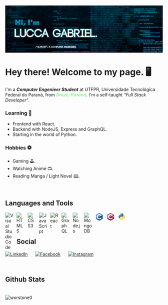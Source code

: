 ![Intro](/img/Github_Banner.png)

# Hey there! Welcome to my page. 🖥️

<!---
 (<p align="center"><img src="https://komarev.com/ghpvc/?username=worstone0&label=Profile%20views&color=0e75b6&style=flat" alt="worstone0" /></p>)
 --->

I'm a **_Computer Engenieer Student_** at UTFPR, Universidade Tecnológica Federal do Paraná, from <span style="color: #85FA92;">**_Brazil, Paraná_**</span>. I'm a self-taught _"Full Stack Developer"_.

### **Learning** 📖

- Frontend with React.
- Backend with NodeJS, Express and GraphQL.
- Starting in the world of Python.

### **Hobbies** ⚽

- Gaming 🕹️.
- Watching Anime 📺.
- Reading Manga / Light Novel 🕮.

<br/>

## **Languages and Tools**

<img align="left" alt="Visual Studio Code" width="26px" src="https://cdn.jsdelivr.net/gh/devicons/devicon/icons/vscode/vscode-original.svg" style="padding-right:10px;" />
<img align="left" alt="HTML5" width="26px" src="https://cdn.jsdelivr.net/gh/devicons/devicon/icons/html5/html5-original.svg" style="padding-right:10px;" />
<img align="left" alt="CSS3" width="26px" src="https://cdn.jsdelivr.net/gh/devicons/devicon/icons/css3/css3-original.svg" style="padding-right:10px;" />
<img align="left" alt="JavaScript" width="26px" src="https://cdn.jsdelivr.net/gh/devicons/devicon/icons/javascript/javascript-original.svg" style="padding-right:10px;" />
<img align="left" alt="React" width="26px" src="https://cdn.jsdelivr.net/gh/devicons/devicon/icons/react/react-original.svg" style="padding-right:10px;" />
<img align="left" alt="GraphQL" width="26px" src="https://cdn.jsdelivr.net/gh/devicons/devicon/icons/graphql/graphql-plain.svg" style="padding-right:10px;" />
<img align="left" alt="Node.js" width="26px" src="https://cdn.jsdelivr.net/gh/devicons/devicon/icons/nodejs/nodejs-original.svg" style="padding-right:10px;" />
<img align="left" alt="MongoDB" width="26px" src="https://cdn.jsdelivr.net/gh/devicons/devicon/icons/mongodb/mongodb-original.svg" style="padding-right:10px;" />
<img align="left" alt="C" width="26px" src="https://raw.githubusercontent.com/devicons/devicon/master/icons/c/c-original.svg" style="padding-right:10px;" />
<img align="left" alt="cplusplus" width="26px" src="https://raw.githubusercontent.com/devicons/devicon/master/icons/cplusplus/cplusplus-original.svg" style="padding-right:10px;" />
<img align="left" alt="python" width="26px" src="https://raw.githubusercontent.com/devicons/devicon/master/icons/python/python-original.svg" style="padding-right:10px;" />

<br/>
<br/>
<br/>

## **Social**

<a target="_blank" href="https://www.linkedin.com/in/lucca-gabriel-410040154/" style="padding-right:20px;"><img align="center" src="https://raw.githubusercontent.com/rahuldkjain/github-profile-readme-generator/master/src/images/icons/Social/linked-in-alt.svg" alt="LinkedIn" height="26" width="26"  /></a>
<a target="_blank" href="https://www.instagram.com/worstone0/" style="padding-right:20px;"><img align="center" src="https://raw.githubusercontent.com/rahuldkjain/github-profile-readme-generator/master/src/images/icons/Social/facebook.svg" alt="Facebook" height="26" width="26" /></a>
<a target="_blank" href="https://www.instagram.com/worstone0/" style="padding-right:20px;"><img align="center" src="https://raw.githubusercontent.com/rahuldkjain/github-profile-readme-generator/master/src/images/icons/Social/instagram.svg" alt="Instagram" height="26" width="26" /></a>

<br/>

## **Github Stats**

<br/>

<img align="center" src="https://github-readme-stats.vercel.app/api?username=worstone0&show_icons=true&locale=en" alt="worstone0" />
